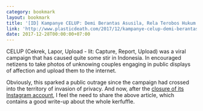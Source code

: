 ```yaml
---
category: bookmark
layout: bookmark
title: '[ID] Kampanye CELUP: Demi Berantas Asusila, Rela Terobos Hukum Positif dan Etika'
link: 'http://www.plasticdeath.com/2017/12/kampanye-celup-demi-berantas-asusila.html'
date: 2017-12-28T00:00:00+07:00
---
```


CELUP (Cekrek, Lapor, Upload - lit: Capture, Report, Upload) was a viral campaign that has caused quite some stir in Indonesia. In encouraged netizens to take photos of unknowing couples engaging in public displays of affection and upload them to the internet.

Obviously, this sparked a public outrage since the campaign had crossed into the territory of invasion of privacy. And now, after the [closure of its Instagram account](http://www.thejakartapost.com/life/2017/12/28/viral-campaign-celup-closes-instagram-account.html), I feel the need to share the above article, which contains a good write-up about the whole kerfuffle.
